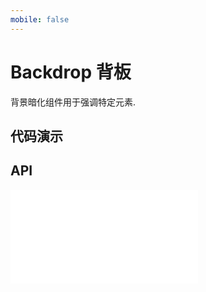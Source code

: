 ```yaml
---
mobile: false
---
```


# Backdrop 背板

背景暗化组件用于强调特定元素.

## 代码演示

<code src="../../packages/wonder-ui/src/Backdrop/demo/demo1.tsx"></code>

## API

<embed src="../../packages/wonder-ui/src/Backdrop/index.md"></embed>
